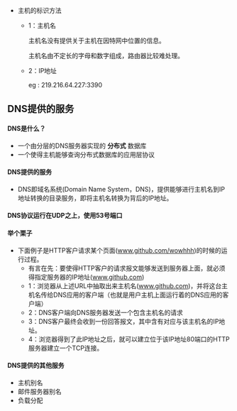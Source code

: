 - 主机的标识方法

  - 1：主机名

    主机名没有提供关于主机在因特网中位置的信息。

    主机名由不定长的字母和数字组成，路由器比较难处理。

  - 2：IP地址

    eg : 219.216.64.227:3390



## DNS提供的服务

#### DNS是什么？

- 一个由分层的DNS服务器实现的 **分布式** 数据库
- 一个使得主机能够查询分布式数据库的应用层协议

#### DNS提供的服务

- DNS即域名系统(Domain Name System，DNS)，提供能够进行主机名到IP地址转换的目录服务，即将主机名转换为背后的IP地址。

#### DNS协议运行在UDP之上，使用53号端口



#### 举个栗子

- 下面例子是HTTP客户请求某个页面(www.github.com/wowhhh)的时候的运行过程。
  - 有言在先：要使得HTTP客户的请求报文能够发送到服务器上面，就必须得指定服务器的IP地址(www.github.com)
  - 1：浏览器从上述URL中抽取出来主机名(www.github.com)，并将这台主机名传给DNS应用的客户端（也就是用户主机上面运行着的DNS应用的客户端）
  - 2：DNS客户端向DNS服务器发送一个包含主机名的请求
  - 3：DNS客户最终会收到一份回答报文，其中含有对应与该主机名的IP地址。
  - 4：浏览器得到了此IP地址之后，就可以建立位于该IP地址80端口的HTTP服务器建立一个TCP连接。

#### DNS提供的其他服务

- 主机别名
- 邮件服务器别名
- 负载分配